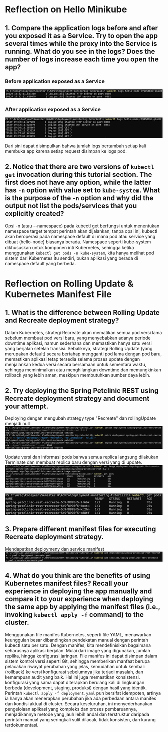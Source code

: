 # Reflection on Hello Minikube

## 1. Compare the application logs before and after you exposed it as a Service. Try to open the app several times while the proxy into the Service is running. What do you see in the logs? Does the number of logs increase each time you open the app?

### Before application exposed as a Service
![alt text](images/image.png)
### After application exposed as a Service
![alt text](images/image-1.png)

Dari sini dapat disimpulkan bahwa jumlah logs bertambah setiap kali membuka app karena setiap request disimpan ke logs pod.

## 2. Notice that there are two versions of `kubectl get` invocation during this tutorial section. The first does not have any option, while the latter has `-n` option with value set to `kube-system`. What is the purpose of the `-n` option and why did the output not list the pods/services that you explicitly created?

Opsi -n (atau --namespace) pada kubectl get berfungsi untuk menentukan namespace target tempat perintah akan dijalankan; tanpa opsi ini, kubectl akan beroperasi pada namespace default di mana pod atau service yang dibuat (hello-node) biasanya berada. Namespace seperti kube-system dikhususkan untuk komponen inti Kubernetes, sehingga ketika menggunakan `kubectl get pods -n kube-system`, kita hanya melihat pod sistem dari Kubernetes itu sendiri, bukan aplikasi yang berada di namespace default yang berbeda.

# Reflection on Rolling Update & Kubernetes Manifest File

## 1. What is the difference between Rolling Update and Recreate deployment strategy?

Dalam Kubernetes, strategi Recreate akan mematikan semua pod versi lama sebelum membuat pod versi baru, yang menyebabkan adanya periode downtime aplikasi, namun sederhana dan memastikan hanya satu versi yang berjalan setelah transisi. Sebaliknya, strategi Rolling Update (yang merupakan default) secara bertahap mengganti pod lama dengan pod baru, memastikan aplikasi tetap tersedia selama proses update dengan menjalankan kedua versi secara bersamaan untuk sementara waktu, sehingga meminimalkan atau menghilangkan downtime dan memungkinkan rollback yang lebih aman, meskipun membutuhkan sumber daya lebih.

## 2. Try deploying the Spring Petclinic REST using Recreate deployment strategy and document your attempt.

Deploying dengan mengubah strategy type "Recreate" dan rollingUpdate menjadi null
![alt text](images/image-2.png)

Update versi dan informasi pods bahwa semua replica langsung dilakukan Terminate dan membuat replica baru dengan versi yang di update.
![alt text](images/image-3.png)

![alt text](images/image-4.png)

## 3. Prepare different manifest files for executing Recreate deployment strategy.

Mendapatkan deploymeny dan service manifest
![alt text](images/image-5.png)

## 4. What do you think are the benefits of using Kubernetes manifest files? Recall your experience in deploying the app manually and compare it to your experience when deploying the same app by applying the manifest files (i.e., invoking `kubectl apply -f` command) to the cluster.

Menggunakan file manifes Kubernetes, seperti file YAML, menawarkan keunggulan besar dibandingkan pendekatan manual dengan perintah kubectl satu per satu. Dengan manifes, kita mendefinisikan bagaimana seharusnya aplikasi berjalan. Mulai dari image yang digunakan, jumlah replika, hingga konfigurasi jaringan. File manifes ini dapat disimpan dalam sistem kontrol versi seperti Git, sehingga memberikan manfaat berupa pelacakan riwayat perubahan yang jelas, kemudahan untuk kembali (rollback) ke versi konfigurasi sebelumnya jika terjadi masalah, dan kemampuan audit yang baik. Hal ini juga memastikan konsistensi. konfigurasi yang sama dapat diterapkan berulang kali di lingkungan berbeda (development, staging, produksi) dengan hasil yang identik. Perintah `kubectl apply -f deployment.yaml` pun bersifat idempoten, artinya ia hanya akan menerapkan perubahan jika ada perbedaan antara manifes dan kondisi aktual di cluster. Secara keseluruhan, ini menyederhanakan pengelolaan aplikasi yang kompleks dan proses pembaruannya, menjadikannya metode yang jauh lebih andal dan terstruktur daripada perintah manual yang seringkali sulit dilacak, tidak konsisten, dan kurang terdokumentasi.


